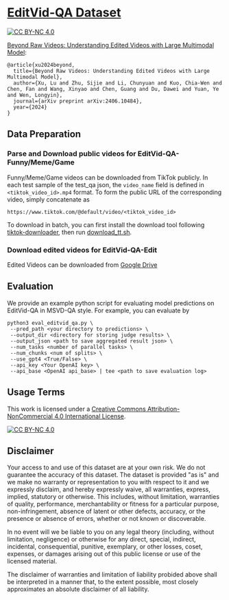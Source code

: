 # [EditVid-QA Dataset](https://arxiv.org/pdf/2406.10484v1)
[![CC BY-NC 4.0][cc-by-nc-shield]][cc-by-nc]

[Beyond Raw Videos: Understanding Edited Videos
with Large Multimodal Model](https://arxiv.org/pdf/2406.10484v1):
```
@article{xu2024beyond,
  title={Beyond Raw Videos: Understanding Edited Videos with Large Multimodal Model},
  author={Xu, Lu and Zhu, Sijie and Li, Chunyuan and Kuo, Chia-Wen and Chen, Fan and Wang, Xinyao and Chen, Guang and Du, Dawei and Yuan, Ye and Wen, Longyin},
  journal={arXiv preprint arXiv:2406.10484},
  year={2024}
}
```

## Data Preparation

### Parse and Download public videos for EditVid-QA-Funny/Meme/Game 
Funny/Meme/Game videos can be downloaded from TikTok publicly. In each test sample of the test_qa json, the `video_name` field is defined in `<tiktok_video_id>.mp4` format. To form the public URL of the corresponding video, simply concatenate as
```
https://www.tiktok.com/@default/video/<tiktok_video_id>
```

To download in batch, you can first install the download tool following [tiktok-downloader](https://github.com/n0l3r/tiktok-downloader/tree/main/cli), then run [download_tt.sh](https://github.com/XenonLamb/EditVid-QA/blob/main/download_tt.sh).
### Download edited videos for EditVid-QA-Edit
Edited Videos can be downloaded from [Google Drive](https://drive.google.com/drive/folders/1jV_dKIgeh-sJTn-RnsdcgUiErZ2be-c8?usp=sharing)

## Evaluation
We provide an example python script for evaluating model predictions on EditVid-QA in MSVD-QA style. For example, you can evaluate by
```
python3 eval_editvid_qa.py \
 --pred_path <your directory to predictions> \
 --output_dir <directory for storing judge results> \
 --output_json <path to save aggregated result json> \
 --num_tasks <number of parallel tasks> \
 --num_chunks <num of splits> \
 --use_gpt4 <True/False> \
 --api_key <Your OpenAI key> \
 --api_base <OpenAI api_base> | tee <path to save evaluation log>

```

## Usage Terms
This work is licensed under a
[Creative Commons Attribution-NonCommercial 4.0 International License][cc-by-nc].

[![CC BY-NC 4.0][cc-by-nc-image]][cc-by-nc]

[cc-by-nc]: https://creativecommons.org/licenses/by-nc/4.0/
[cc-by-nc-image]: https://licensebuttons.net/l/by-nc/4.0/88x31.png
[cc-by-nc-shield]: https://img.shields.io/badge/License-CC%20BY--NC%204.0-lightgrey.svg


## Disclaimer
Your access to and use of this dataset are at your own risk. We do not guarantee the accuracy of this dataset. The dataset is provided "as is" and we make no warranty or representation to you with respect to it and we expressly disclaim, and hereby expressly waive, all warranties, express, implied, statutory or otherwise. This includes, without limitation, warranties of quality, performance, merchantability or fitness for a particular purpose, non-infringement, absence of latent or other defects, accuracy, or the presence or absence of errors, whether or not known or discoverable.

In no event will we be liable to you on any legal theory (including, without limitation, negligence) or otherwise for any direct, special, indirect, incidental, consequential, punitive, exemplary, or other losses, coset, expenses, or damages arising out of this public license or use of the licensed material.

The disclaimer of warranties and limitation of liability probided above shall be interpreted in a manner that, to the extent possible, most closely approximates an absolute disclaimer of all liability.

